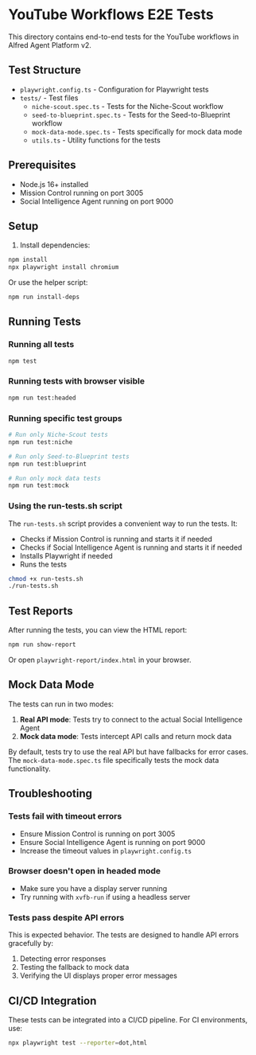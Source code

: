 # YouTube Workflows E2E Tests

This directory contains end-to-end tests for the YouTube workflows in Alfred Agent Platform v2.

## Test Structure

- `playwright.config.ts` - Configuration for Playwright tests
- `tests/` - Test files
  - `niche-scout.spec.ts` - Tests for the Niche-Scout workflow
  - `seed-to-blueprint.spec.ts` - Tests for the Seed-to-Blueprint workflow
  - `mock-data-mode.spec.ts` - Tests specifically for mock data mode
  - `utils.ts` - Utility functions for the tests

## Prerequisites

- Node.js 16+ installed
- Mission Control running on port 3005
- Social Intelligence Agent running on port 9000

## Setup

1. Install dependencies:

```bash
npm install
npx playwright install chromium
```

Or use the helper script:

```bash
npm run install-deps
```

## Running Tests

### Running all tests

```bash
npm test
```

### Running tests with browser visible

```bash
npm run test:headed
```

### Running specific test groups

```bash
# Run only Niche-Scout tests
npm run test:niche

# Run only Seed-to-Blueprint tests
npm run test:blueprint

# Run only mock data tests
npm run test:mock
```

### Using the run-tests.sh script

The `run-tests.sh` script provides a convenient way to run the tests. It:
- Checks if Mission Control is running and starts it if needed
- Checks if Social Intelligence Agent is running and starts it if needed
- Installs Playwright if needed
- Runs the tests

```bash
chmod +x run-tests.sh
./run-tests.sh
```

## Test Reports

After running the tests, you can view the HTML report:

```bash
npm run show-report
```

Or open `playwright-report/index.html` in your browser.

## Mock Data Mode

The tests can run in two modes:

1. **Real API mode**: Tests try to connect to the actual Social Intelligence Agent
2. **Mock data mode**: Tests intercept API calls and return mock data

By default, tests try to use the real API but have fallbacks for error cases. The `mock-data-mode.spec.ts` file specifically tests the mock data functionality.

## Troubleshooting

### Tests fail with timeout errors

- Ensure Mission Control is running on port 3005
- Ensure Social Intelligence Agent is running on port 9000
- Increase the timeout values in `playwright.config.ts`

### Browser doesn't open in headed mode

- Make sure you have a display server running
- Try running with `xvfb-run` if using a headless server

### Tests pass despite API errors

This is expected behavior. The tests are designed to handle API errors gracefully by:
1. Detecting error responses
2. Testing the fallback to mock data
3. Verifying the UI displays proper error messages

## CI/CD Integration

These tests can be integrated into a CI/CD pipeline. For CI environments, use:

```bash
npx playwright test --reporter=dot,html
```

